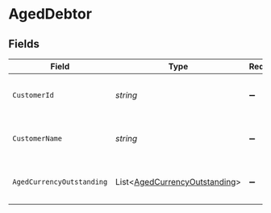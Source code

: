 # AgedDebtor


## Fields

| Field                                                                               | Type                                                                                | Required                                                                            | Description                                                                         | Example                                                                             |
| ----------------------------------------------------------------------------------- | ----------------------------------------------------------------------------------- | ----------------------------------------------------------------------------------- | ----------------------------------------------------------------------------------- | ----------------------------------------------------------------------------------- |
| `CustomerId`                                                                        | *string*                                                                            | :heavy_minus_sign:                                                                  | Customer ID of the aged debtor.                                                     | f594cefb-7750-4c3a-bab2-b5322026dee9                                                |
| `CustomerName`                                                                      | *string*                                                                            | :heavy_minus_sign:                                                                  | Customer name of the aged debtor.                                                   | John Doe                                                                            |
| `AgedCurrencyOutstanding`                                                           | List<[AgedCurrencyOutstanding](../../Models/Components/AgedCurrencyOutstanding.md)> | :heavy_minus_sign:                                                                  | Array of aged debtors by currency.                                                  |                                                                                     |